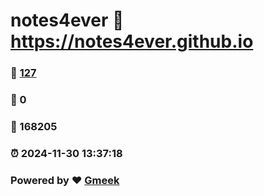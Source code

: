 # notes4ever :link: https://notes4ever.github.io 
### :page_facing_up: [127](https://notes4ever.github.io/tag.html) 
### :speech_balloon: 0 
### :hibiscus: 168205 
### :alarm_clock: 2024-11-30 13:37:18 
### Powered by :heart: [Gmeek](https://github.com/Meekdai/Gmeek)

